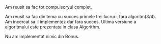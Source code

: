 Am reusit sa fac tot compulsoryul complet. 

Am reusit sa fac din tema cu succes primele trei lucruri, fara algoritm(3/4). Am incercat sa il implementez dar fara succes. Ultima versiune a algoritmului este prezentata in clasa Algorithm. 

Nu am implementat nimic din Bonus.
